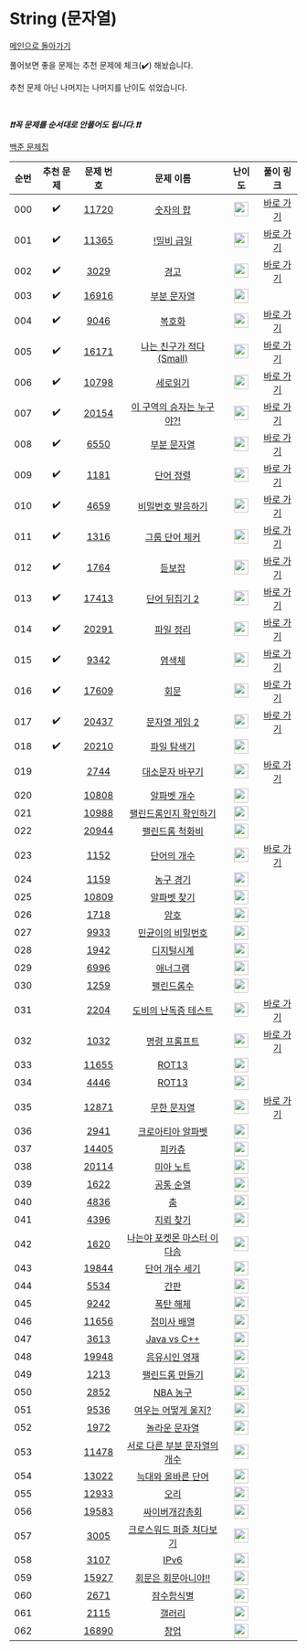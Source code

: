 # String (문자열)

[메인으로 돌아가기](https://github.com/tony9402/baekjoon)

풀어보면 좋을 문제는 추천 문제에 체크(:heavy_check_mark:) 해놨습니다.

추천 문제 아닌 나머지는 나머지를 난이도 섞었습니다.

<br>

***❗️❗️꼭 문제를 순서대로 안풀어도 됩니다.❗️❗️***

[백준 문제집](https://www.acmicpc.net/workbook/view/7276)


|순번|추천 문제|문제 번호|문제 이름|난이도|풀이 링크|
|:--:|:--:|:--:|:--:|:--:|:--:|
|000|:heavy_check_mark:|<a href="https://www.acmicpc.net/problem/11720" target="_blank">11720</a>|<a href="https://www.acmicpc.net/problem/11720" target="_blank">숫자의 합</a>|<img height="25px" width="25px" src="https://static.solved.ac/tier_small/2.svg"/>|<a href="./../../solution/string/11720" target="_blank">바로 가기</a>|
|001|:heavy_check_mark:|<a href="https://www.acmicpc.net/problem/11365" target="_blank">11365</a>|<a href="https://www.acmicpc.net/problem/11365" target="_blank">!밀비 급일</a>|<img height="25px" width="25px" src="https://static.solved.ac/tier_small/2.svg"/>|<a href="./../../solution/string/11365" target="_blank">바로 가기</a>|
|002|:heavy_check_mark:|<a href="https://www.acmicpc.net/problem/3029" target="_blank">3029</a>|<a href="https://www.acmicpc.net/problem/3029" target="_blank">경고</a>|<img height="25px" width="25px" src="https://static.solved.ac/tier_small/3.svg"/>|<a href="./../../solution/string/3029" target="_blank">바로 가기</a>|
|003|:heavy_check_mark:|<a href="https://www.acmicpc.net/problem/16916" target="_blank">16916</a>|<a href="https://www.acmicpc.net/problem/16916" target="_blank">부분 문자열</a>|<img height="25px" width="25px" src="https://static.solved.ac/tier_small/4.svg"/>||
|004|:heavy_check_mark:|<a href="https://www.acmicpc.net/problem/9046" target="_blank">9046</a>|<a href="https://www.acmicpc.net/problem/9046" target="_blank">복호화</a>|<img height="25px" width="25px" src="https://static.solved.ac/tier_small/4.svg"/>|<a href="./../../solution/string/9046" target="_blank">바로 가기</a>|
|005|:heavy_check_mark:|<a href="https://www.acmicpc.net/problem/16171" target="_blank">16171</a>|<a href="https://www.acmicpc.net/problem/16171" target="_blank">나는 친구가 적다 (Small)</a>|<img height="25px" width="25px" src="https://static.solved.ac/tier_small/4.svg"/>|<a href="./../../solution/string/16171" target="_blank">바로 가기</a>|
|006|:heavy_check_mark:|<a href="https://www.acmicpc.net/problem/10798" target="_blank">10798</a>|<a href="https://www.acmicpc.net/problem/10798" target="_blank">세로읽기</a>|<img height="25px" width="25px" src="https://static.solved.ac/tier_small/5.svg"/>|<a href="./../../solution/string/10798" target="_blank">바로 가기</a>|
|007|:heavy_check_mark:|<a href="https://www.acmicpc.net/problem/20154" target="_blank">20154</a>|<a href="https://www.acmicpc.net/problem/20154" target="_blank">이 구역의 승자는 누구야?!</a>|<img height="25px" width="25px" src="https://static.solved.ac/tier_small/5.svg"/>|<a href="./../../solution/string/20154" target="_blank">바로 가기</a>|
|008|:heavy_check_mark:|<a href="https://www.acmicpc.net/problem/6550" target="_blank">6550</a>|<a href="https://www.acmicpc.net/problem/6550" target="_blank">부분 문자열</a>|<img height="25px" width="25px" src="https://static.solved.ac/tier_small/6.svg"/>|<a href="./../../solution/string/6550" target="_blank">바로 가기</a>|
|009|:heavy_check_mark:|<a href="https://www.acmicpc.net/problem/1181" target="_blank">1181</a>|<a href="https://www.acmicpc.net/problem/1181" target="_blank">단어 정렬</a>|<img height="25px" width="25px" src="https://static.solved.ac/tier_small/6.svg"/>|<a href="./../../solution/string/1181" target="_blank">바로 가기</a>|
|010|:heavy_check_mark:|<a href="https://www.acmicpc.net/problem/4659" target="_blank">4659</a>|<a href="https://www.acmicpc.net/problem/4659" target="_blank">비밀번호 발음하기</a>|<img height="25px" width="25px" src="https://static.solved.ac/tier_small/6.svg"/>|<a href="./../../solution/string/4659" target="_blank">바로 가기</a>|
|011|:heavy_check_mark:|<a href="https://www.acmicpc.net/problem/1316" target="_blank">1316</a>|<a href="https://www.acmicpc.net/problem/1316" target="_blank">그룹 단어 체커</a>|<img height="25px" width="25px" src="https://static.solved.ac/tier_small/6.svg"/>|<a href="./../../solution/string/1316" target="_blank">바로 가기</a>|
|012|:heavy_check_mark:|<a href="https://www.acmicpc.net/problem/1764" target="_blank">1764</a>|<a href="https://www.acmicpc.net/problem/1764" target="_blank">듣보잡</a>|<img height="25px" width="25px" src="https://static.solved.ac/tier_small/7.svg"/>|<a href="./../../solution/string/1764" target="_blank">바로 가기</a>|
|013|:heavy_check_mark:|<a href="https://www.acmicpc.net/problem/17413" target="_blank">17413</a>|<a href="https://www.acmicpc.net/problem/17413" target="_blank">단어 뒤집기 2</a>|<img height="25px" width="25px" src="https://static.solved.ac/tier_small/8.svg"/>|<a href="./../../solution/string/17413" target="_blank">바로 가기</a>|
|014|:heavy_check_mark:|<a href="https://www.acmicpc.net/problem/20291" target="_blank">20291</a>|<a href="https://www.acmicpc.net/problem/20291" target="_blank">파일 정리</a>|<img height="25px" width="25px" src="https://static.solved.ac/tier_small/8.svg"/>|<a href="./../../solution/string/20291" target="_blank">바로 가기</a>|
|015|:heavy_check_mark:|<a href="https://www.acmicpc.net/problem/9342" target="_blank">9342</a>|<a href="https://www.acmicpc.net/problem/9342" target="_blank">염색체</a>|<img height="25px" width="25px" src="https://static.solved.ac/tier_small/8.svg"/>|<a href="./../../solution/string/9342" target="_blank">바로 가기</a>|
|016|:heavy_check_mark:|<a href="https://www.acmicpc.net/problem/17609" target="_blank">17609</a>|<a href="https://www.acmicpc.net/problem/17609" target="_blank">회문</a>|<img height="25px" width="25px" src="https://static.solved.ac/tier_small/11.svg"/>|<a href="./../../solution/string/17609" target="_blank">바로 가기</a>|
|017|:heavy_check_mark:|<a href="https://www.acmicpc.net/problem/20437" target="_blank">20437</a>|<a href="https://www.acmicpc.net/problem/20437" target="_blank">문자열 게임 2</a>|<img height="25px" width="25px" src="https://static.solved.ac/tier_small/11.svg"/>|<a href="./../../solution/string/20437" target="_blank">바로 가기</a>|
|018|:heavy_check_mark:|<a href="https://www.acmicpc.net/problem/20210" target="_blank">20210</a>|<a href="https://www.acmicpc.net/problem/20210" target="_blank">파일 탐색기</a>|<img height="25px" width="25px" src="https://static.solved.ac/tier_small/13.svg"/>||
|019||<a href="https://www.acmicpc.net/problem/2744" target="_blank">2744</a>|<a href="https://www.acmicpc.net/problem/2744" target="_blank">대소문자 바꾸기</a>|<img height="25px" width="25px" src="https://static.solved.ac/tier_small/1.svg"/>|<a href="./../../solution/string/2744" target="_blank">바로 가기</a>|
|020||<a href="https://www.acmicpc.net/problem/10808" target="_blank">10808</a>|<a href="https://www.acmicpc.net/problem/10808" target="_blank">알파벳 개수</a>|<img height="25px" width="25px" src="https://static.solved.ac/tier_small/2.svg"/>||
|021||<a href="https://www.acmicpc.net/problem/10988" target="_blank">10988</a>|<a href="https://www.acmicpc.net/problem/10988" target="_blank">팰린드롬인지 확인하기</a>|<img height="25px" width="25px" src="https://static.solved.ac/tier_small/3.svg"/>||
|022||<a href="https://www.acmicpc.net/problem/20944" target="_blank">20944</a>|<a href="https://www.acmicpc.net/problem/20944" target="_blank">팰린드롬 척화비</a>|<img height="25px" width="25px" src="https://static.solved.ac/tier_small/3.svg"/>||
|023||<a href="https://www.acmicpc.net/problem/1152" target="_blank">1152</a>|<a href="https://www.acmicpc.net/problem/1152" target="_blank">단어의 개수</a>|<img height="25px" width="25px" src="https://static.solved.ac/tier_small/4.svg"/>|<a href="./../../solution/string/1152" target="_blank">바로 가기</a>|
|024||<a href="https://www.acmicpc.net/problem/1159" target="_blank">1159</a>|<a href="https://www.acmicpc.net/problem/1159" target="_blank">농구 경기</a>|<img height="25px" width="25px" src="https://static.solved.ac/tier_small/4.svg"/>||
|025||<a href="https://www.acmicpc.net/problem/10809" target="_blank">10809</a>|<a href="https://www.acmicpc.net/problem/10809" target="_blank">알파벳 찾기</a>|<img height="25px" width="25px" src="https://static.solved.ac/tier_small/4.svg"/>||
|026||<a href="https://www.acmicpc.net/problem/1718" target="_blank">1718</a>|<a href="https://www.acmicpc.net/problem/1718" target="_blank">암호</a>|<img height="25px" width="25px" src="https://static.solved.ac/tier_small/4.svg"/>||
|027||<a href="https://www.acmicpc.net/problem/9933" target="_blank">9933</a>|<a href="https://www.acmicpc.net/problem/9933" target="_blank">민균이의 비밀번호</a>|<img height="25px" width="25px" src="https://static.solved.ac/tier_small/5.svg"/>||
|028||<a href="https://www.acmicpc.net/problem/1942" target="_blank">1942</a>|<a href="https://www.acmicpc.net/problem/1942" target="_blank">디지털시계</a>|<img height="25px" width="25px" src="https://static.solved.ac/tier_small/5.svg"/>||
|029||<a href="https://www.acmicpc.net/problem/6996" target="_blank">6996</a>|<a href="https://www.acmicpc.net/problem/6996" target="_blank">애너그램</a>|<img height="25px" width="25px" src="https://static.solved.ac/tier_small/5.svg"/>||
|030||<a href="https://www.acmicpc.net/problem/1259" target="_blank">1259</a>|<a href="https://www.acmicpc.net/problem/1259" target="_blank">팰린드롬수</a>|<img height="25px" width="25px" src="https://static.solved.ac/tier_small/5.svg"/>||
|031||<a href="https://www.acmicpc.net/problem/2204" target="_blank">2204</a>|<a href="https://www.acmicpc.net/problem/2204" target="_blank">도비의 난독증 테스트</a>|<img height="25px" width="25px" src="https://static.solved.ac/tier_small/5.svg"/>|<a href="./../../solution/string/2204" target="_blank">바로 가기</a>|
|032||<a href="https://www.acmicpc.net/problem/1032" target="_blank">1032</a>|<a href="https://www.acmicpc.net/problem/1032" target="_blank">명령 프롬프트</a>|<img height="25px" width="25px" src="https://static.solved.ac/tier_small/5.svg"/>|<a href="./../../solution/string/1032" target="_blank">바로 가기</a>|
|033||<a href="https://www.acmicpc.net/problem/11655" target="_blank">11655</a>|<a href="https://www.acmicpc.net/problem/11655" target="_blank">ROT13</a>|<img height="25px" width="25px" src="https://static.solved.ac/tier_small/5.svg"/>||
|034||<a href="https://www.acmicpc.net/problem/4446" target="_blank">4446</a>|<a href="https://www.acmicpc.net/problem/4446" target="_blank">ROT13</a>|<img height="25px" width="25px" src="https://static.solved.ac/tier_small/6.svg"/>||
|035||<a href="https://www.acmicpc.net/problem/12871" target="_blank">12871</a>|<a href="https://www.acmicpc.net/problem/12871" target="_blank">무한 문자열</a>|<img height="25px" width="25px" src="https://static.solved.ac/tier_small/6.svg"/>|<a href="./../../solution/string/12871" target="_blank">바로 가기</a>|
|036||<a href="https://www.acmicpc.net/problem/2941" target="_blank">2941</a>|<a href="https://www.acmicpc.net/problem/2941" target="_blank">크로아티아 알파벳</a>|<img height="25px" width="25px" src="https://static.solved.ac/tier_small/6.svg"/>||
|037||<a href="https://www.acmicpc.net/problem/14405" target="_blank">14405</a>|<a href="https://www.acmicpc.net/problem/14405" target="_blank">피카츄</a>|<img height="25px" width="25px" src="https://static.solved.ac/tier_small/6.svg"/>||
|038||<a href="https://www.acmicpc.net/problem/20114" target="_blank">20114</a>|<a href="https://www.acmicpc.net/problem/20114" target="_blank">미아 노트</a>|<img height="25px" width="25px" src="https://static.solved.ac/tier_small/6.svg"/>||
|039||<a href="https://www.acmicpc.net/problem/1622" target="_blank">1622</a>|<a href="https://www.acmicpc.net/problem/1622" target="_blank">공통 순열</a>|<img height="25px" width="25px" src="https://static.solved.ac/tier_small/7.svg"/>||
|040||<a href="https://www.acmicpc.net/problem/4836" target="_blank">4836</a>|<a href="https://www.acmicpc.net/problem/4836" target="_blank">춤</a>|<img height="25px" width="25px" src="https://static.solved.ac/tier_small/7.svg"/>||
|041||<a href="https://www.acmicpc.net/problem/4396" target="_blank">4396</a>|<a href="https://www.acmicpc.net/problem/4396" target="_blank">지뢰 찾기</a>|<img height="25px" width="25px" src="https://static.solved.ac/tier_small/7.svg"/>||
|042||<a href="https://www.acmicpc.net/problem/1620" target="_blank">1620</a>|<a href="https://www.acmicpc.net/problem/1620" target="_blank">나는야 포켓몬 마스터 이다솜</a>|<img height="25px" width="25px" src="https://static.solved.ac/tier_small/7.svg"/>||
|043||<a href="https://www.acmicpc.net/problem/19844" target="_blank">19844</a>|<a href="https://www.acmicpc.net/problem/19844" target="_blank">단어 개수 세기</a>|<img height="25px" width="25px" src="https://static.solved.ac/tier_small/7.svg"/>||
|044||<a href="https://www.acmicpc.net/problem/5534" target="_blank">5534</a>|<a href="https://www.acmicpc.net/problem/5534" target="_blank">간판</a>|<img height="25px" width="25px" src="https://static.solved.ac/tier_small/7.svg"/>||
|045||<a href="https://www.acmicpc.net/problem/9242" target="_blank">9242</a>|<a href="https://www.acmicpc.net/problem/9242" target="_blank">폭탄 해체</a>|<img height="25px" width="25px" src="https://static.solved.ac/tier_small/7.svg"/>||
|046||<a href="https://www.acmicpc.net/problem/11656" target="_blank">11656</a>|<a href="https://www.acmicpc.net/problem/11656" target="_blank">접미사 배열</a>|<img height="25px" width="25px" src="https://static.solved.ac/tier_small/7.svg"/>||
|047||<a href="https://www.acmicpc.net/problem/3613" target="_blank">3613</a>|<a href="https://www.acmicpc.net/problem/3613" target="_blank">Java vs C++</a>|<img height="25px" width="25px" src="https://static.solved.ac/tier_small/8.svg"/>||
|048||<a href="https://www.acmicpc.net/problem/19948" target="_blank">19948</a>|<a href="https://www.acmicpc.net/problem/19948" target="_blank">음유시인 영재</a>|<img height="25px" width="25px" src="https://static.solved.ac/tier_small/8.svg"/>||
|049||<a href="https://www.acmicpc.net/problem/1213" target="_blank">1213</a>|<a href="https://www.acmicpc.net/problem/1213" target="_blank">팰린드롬 만들기</a>|<img height="25px" width="25px" src="https://static.solved.ac/tier_small/8.svg"/>||
|050||<a href="https://www.acmicpc.net/problem/2852" target="_blank">2852</a>|<a href="https://www.acmicpc.net/problem/2852" target="_blank">NBA 농구</a>|<img height="25px" width="25px" src="https://static.solved.ac/tier_small/8.svg"/>||
|051||<a href="https://www.acmicpc.net/problem/9536" target="_blank">9536</a>|<a href="https://www.acmicpc.net/problem/9536" target="_blank">여우는 어떻게 울지?</a>|<img height="25px" width="25px" src="https://static.solved.ac/tier_small/8.svg"/>||
|052||<a href="https://www.acmicpc.net/problem/1972" target="_blank">1972</a>|<a href="https://www.acmicpc.net/problem/1972" target="_blank">놀라운 문자열</a>|<img height="25px" width="25px" src="https://static.solved.ac/tier_small/8.svg"/>||
|053||<a href="https://www.acmicpc.net/problem/11478" target="_blank">11478</a>|<a href="https://www.acmicpc.net/problem/11478" target="_blank">서로 다른 부분 문자열의 개수</a>|<img height="25px" width="25px" src="https://static.solved.ac/tier_small/8.svg"/>||
|054||<a href="https://www.acmicpc.net/problem/13022" target="_blank">13022</a>|<a href="https://www.acmicpc.net/problem/13022" target="_blank">늑대와 올바른 단어</a>|<img height="25px" width="25px" src="https://static.solved.ac/tier_small/9.svg"/>||
|055||<a href="https://www.acmicpc.net/problem/12933" target="_blank">12933</a>|<a href="https://www.acmicpc.net/problem/12933" target="_blank">오리</a>|<img height="25px" width="25px" src="https://static.solved.ac/tier_small/9.svg"/>||
|056||<a href="https://www.acmicpc.net/problem/19583" target="_blank">19583</a>|<a href="https://www.acmicpc.net/problem/19583" target="_blank">싸이버개강총회</a>|<img height="25px" width="25px" src="https://static.solved.ac/tier_small/9.svg"/>||
|057||<a href="https://www.acmicpc.net/problem/3005" target="_blank">3005</a>|<a href="https://www.acmicpc.net/problem/3005" target="_blank">크로스워드 퍼즐 쳐다보기</a>|<img height="25px" width="25px" src="https://static.solved.ac/tier_small/9.svg"/>||
|058||<a href="https://www.acmicpc.net/problem/3107" target="_blank">3107</a>|<a href="https://www.acmicpc.net/problem/3107" target="_blank">IPv6</a>|<img height="25px" width="25px" src="https://static.solved.ac/tier_small/10.svg"/>||
|059||<a href="https://www.acmicpc.net/problem/15927" target="_blank">15927</a>|<a href="https://www.acmicpc.net/problem/15927" target="_blank">회문은 회문아니야!!</a>|<img height="25px" width="25px" src="https://static.solved.ac/tier_small/11.svg"/>||
|060||<a href="https://www.acmicpc.net/problem/2671" target="_blank">2671</a>|<a href="https://www.acmicpc.net/problem/2671" target="_blank">잠수함식별</a>|<img height="25px" width="25px" src="https://static.solved.ac/tier_small/11.svg"/>||
|061||<a href="https://www.acmicpc.net/problem/2115" target="_blank">2115</a>|<a href="https://www.acmicpc.net/problem/2115" target="_blank">갤러리</a>|<img height="25px" width="25px" src="https://static.solved.ac/tier_small/11.svg"/>||
|062||<a href="https://www.acmicpc.net/problem/16890" target="_blank">16890</a>|<a href="https://www.acmicpc.net/problem/16890" target="_blank">창업</a>|<img height="25px" width="25px" src="https://static.solved.ac/tier_small/15.svg"/>||